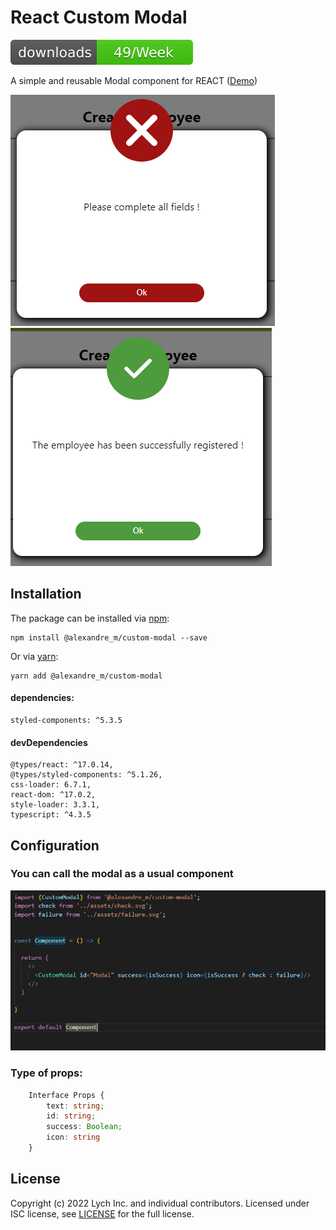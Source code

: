 # React Custom Modal

[![Downloads](https://raw.githubusercontent.com/Alex-mant/Custom-modal_plugin/4d1489e31ec9ddbb9e6ef4d786695e21ae193ca1/src/assets/downloadBadge.svg)](https://npmjs.org/package/@alexandre_m/custom-modal)

A simple and reusable Modal component for REACT ([Demo](https://reactdatepicker.com/))

![](https://github.com/Alex-mant/Custom-modal_plugin/blob/master/src/assets/preview.png?raw=true)
![](https://github.com/Alex-mant/Custom-modal_plugin/blob/master/src/assets/preview2.png?raw=true)

## Installation

The package can be installed via [npm](https://github.com/npm/cli):

```
npm install @alexandre_m/custom-modal --save
```

Or via [yarn](https://github.com/yarnpkg/yarn):

```
yarn add @alexandre_m/custom-modal
```
#### dependencies:
    styled-components: ^5.3.5
    
#### devDependencies
    @types/react: ^17.0.14,
    @types/styled-components: ^5.1.26,
    css-loader: 6.7.1,
    react-dom: ^17.0.2,
    style-loader: 3.3.1,
    typescript: ^4.3.5

## Configuration
### You can call the modal as a usual component
![](https://github.com/Alex-mant/Custom-modal_plugin/blob/master/src/assets/exampleCall1.png?raw=true)

### Type of props: 

```ts
    Interface Props {
        text: string;
        id: string;
        success: Boolean;
        icon: string
    }
```


## License

Copyright (c) 2022 Lych Inc. and individual contributors. Licensed under ISC license, see [LICENSE](LICENSE) for the full license.